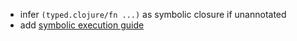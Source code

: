 - infer `(typed.clojure/fn ...)` as symbolic closure if unannotated
- add [symbolic execution guide](example-projects/symbolic-guide/README.md)
